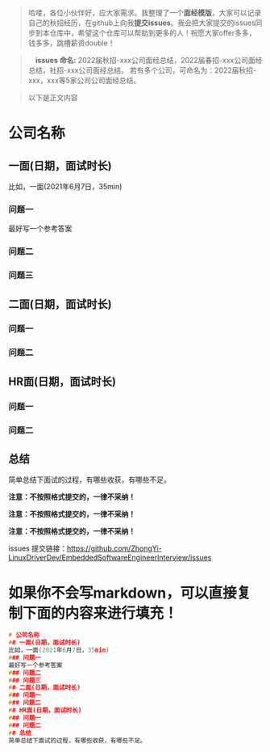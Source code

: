 > 哈喽，各位小伙伴好，应大家需求。我整理了一个**面经模版**，大家可以记录自己的秋招经历，在github上向我**提交issues**。我会把大家提交的issues同步到本仓库中，希望这个仓库可以帮助到更多的人！祝愿大家offer多多，钱多多，跳槽薪资double！

>　**issues 命名:** 2022届秋招-xxx公司面经总结，2022届春招-xxx公司面经总结，社招-xxx公司面经总结。
若有多个公司，可命名为：2022届秋招-xxx，xxx等5家公司公司面经总结。

> 以下是正文内容

# 公司名称
## 一面(日期，面试时长)
比如，一面(2021年6月7日，35min)
### 问题一
最好写一个参考答案
### 问题二
### 问题三
## 二面(日期，面试时长)
### 问题一
### 问题二
## HR面(日期，面试时长)
### 问题一
### 问题二
## 总结
简单总结下面试的过程，有哪些收获，有哪些不足。

**注意：不按照格式提交的，一律不采纳！**

**注意：不按照格式提交的，一律不采纳！**

**注意：不按照格式提交的，一律不采纳！**

issues 提交链接：https://github.com/ZhongYi-LinuxDriverDev/EmbeddedSoftwareEngineerInterview/issues

# 如果你不会写markdown，可以直接复制下面的内容来进行填充！

```c
# 公司名称
## 一面(日期，面试时长)
比如，一面(2021年6月7日，35min)
### 问题一
最好写一个参考答案
### 问题二
### 问题三
## 二面(日期，面试时长)
### 问题一
### 问题二
## HR面(日期，面试时长)
### 问题一
### 问题二
## 总结
简单总结下面试的过程，有哪些收获，有哪些不足。
```

